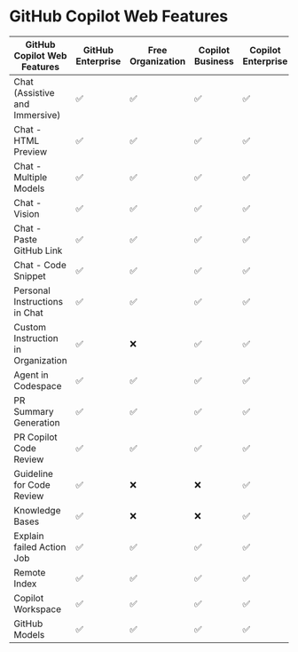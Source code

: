 # GitHub Copilot Web Features

| GitHub Copilot Web Features       | GitHub Enterprise | Free Organization | Copilot Business | Copilot Enterprise |
|-----------------------------------|-------------------|-------------------|------------------|--------------------|
| Chat (Assistive and Immersive)    | ✅ | ✅ | ✅        | ✅          |
| Chat - HTML Preview               | ✅ | ✅ | ✅        | ✅          |
| Chat - Multiple Models            | ✅ | ✅ | ✅        | ✅          |
| Chat - Vision                     | ✅ | ✅ | ✅        | ✅          |
| Chat - Paste GitHub Link          | ✅ | ✅ | ✅        | ✅          |
| Chat - Code Snippet               | ✅ | ✅ | ✅        | ✅          |
| Personal Instructions in Chat     | ✅ | ✅ | ✅        | ✅          |
| Custom Instruction in Organization| ✅ | ❌ | ✅        | ✅          |
| Agent in Codespace                | ✅ | ✅ | ✅        | ✅          |
| PR Summary Generation             | ✅ | ✅ | ✅        | ✅          |
| PR Copilot Code Review            | ✅ | ✅ | ✅        | ✅          |
| Guideline for Code Review         | ✅ | ❌ | ❌        | ✅          |
| Knowledge Bases                   | ✅ | ❌ | ❌        | ✅          |
| Explain failed Action Job         | ✅ | ✅ | ✅        | ✅          |
| Remote Index                      | ✅ | ✅ | ✅        | ✅          |
| Copilot Workspace                 | ✅ | ✅ | ✅        | ✅          |
| GitHub Models                     | ✅ | ✅ | ✅        | ✅          |

